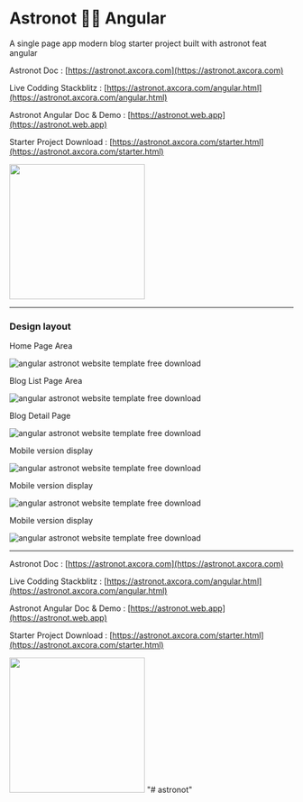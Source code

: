 # Astronot 👩‍🚀 Angular

A single page app modern blog starter project built with astronot feat angular

Astronot Doc : [https://astronot.axcora.com](https://astronot.axcora.com)

Live Codding Stackblitz : [https://astronot.axcora.com/angular.html](https://astronot.axcora.com/angular.html)

Astronot Angular Doc & Demo : [https://astronot.web.app](https://astronot.web.app)

Starter Project Download : [https://astronot.axcora.com/starter.html](https://astronot.axcora.com/starter.html)

<a href="https://www.buymeacoffee.com/axcora"><img width="240" src="https://blogger.googleusercontent.com/img/b/R29vZ2xl/AVvXsEgIA9HMwkK8kr7uRwVNxnhXsLQsJHxQQYVSzqCAaK58OpJOiTlzbIX7eEwS_VpJ3oEG-xrmVEl2WKqGvB_o-KjyBGTbbjFHM_bN2Jce9g3FTnt2ZJViwcvB9DHPOKPEMCl7jTQRVWKPw_ETloH7_CK8Xr09SSNNx22xnfGjViwdEsGtR-yGrLmr-JUGHA/s1090/bmc-button.png"/></a>

---------------------

### Design layout

Home Page Area 

![angular astronot website template free download](img/home.png)

Blog List Page Area

![angular astronot website template free download](img/blog.png)

Blog Detail Page

![angular astronot website template free download](img/page.png)

Mobile version display

![angular astronot website template free download](img/mobile1.png)

Mobile version display

![angular astronot website template free download](img/mobile2.png)

Mobile version display

![angular astronot website template free download](img/mobile3.png)


---------------------

Astronot Doc : [https://astronot.axcora.com](https://astronot.axcora.com)

Live Codding Stackblitz : [https://astronot.axcora.com/angular.html](https://astronot.axcora.com/angular.html)

Astronot Angular Doc & Demo : [https://astronot.web.app](https://astronot.web.app)

Starter Project Download : [https://astronot.axcora.com/starter.html](https://astronot.axcora.com/starter.html)

<a href="https://www.buymeacoffee.com/axcora"><img width="240" src="https://blogger.googleusercontent.com/img/b/R29vZ2xl/AVvXsEgIA9HMwkK8kr7uRwVNxnhXsLQsJHxQQYVSzqCAaK58OpJOiTlzbIX7eEwS_VpJ3oEG-xrmVEl2WKqGvB_o-KjyBGTbbjFHM_bN2Jce9g3FTnt2ZJViwcvB9DHPOKPEMCl7jTQRVWKPw_ETloH7_CK8Xr09SSNNx22xnfGjViwdEsGtR-yGrLmr-JUGHA/s1090/bmc-button.png"/></a>
"# astronot" 

